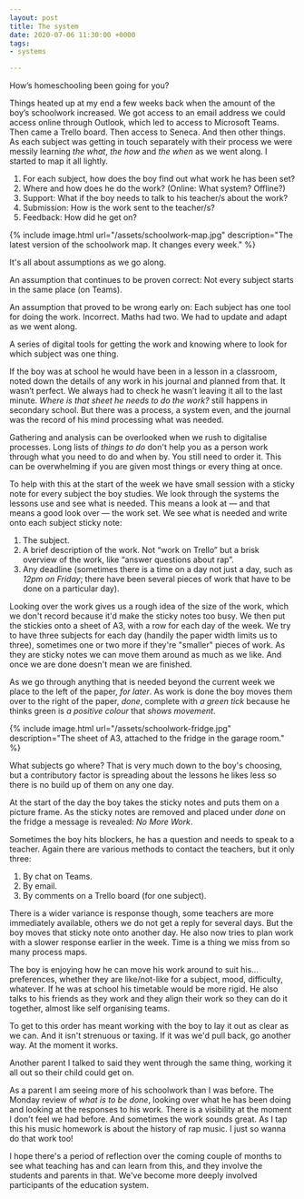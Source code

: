 ```yaml
---
layout: post
title: The system
date: 2020-07-06 11:30:00 +0000
tags:
- systems

---
```

How’s homeschooling been going for you?

Things heated up at my end a few weeks back when the amount of the boy’s schoolwork increased. We got access to an email address we could access online through Outlook, which led to access to Microsoft Teams. Then came a Trello board. Then access to Seneca. And then other things. As each subject was getting in touch separately with their process we were messily learning _the what_, _the how_ and _the when_ as we went along. I started to map it all lightly.

1. For each subject, how does the boy find out what work he has been set?
2. Where and how does he do the work? (Online: What system? Offline?)
3. Support: What if the boy needs to talk to his teacher/s about the work?
4. Submission: How is the work sent to the teacher/s?
5. Feedback: How did he get on?

{% include image.html url="/assets/schoolwork-map.jpg" description="The latest version of the schoolwork map. It changes every week." %}

It's all about assumptions as we go along.

An assumption that continues to be proven correct: Not every subject starts in the same place (on Teams). 

An assumption that proved to be wrong early on: Each subject has one tool for doing the work. Incorrect. Maths had two. We had to update and adapt as we went along.

A series of digital tools for getting the work and knowing where to look for which subject was one thing.

If the boy was at school he would have been in a lesson in a classroom, noted down the details of any work in his journal and planned from that. It wasn’t perfect. We always had to check he wasn’t leaving it all to the last minute. _Where is that sheet he needs to do the work?_ still happens in secondary school. But there was a process, a system even, and the journal was the record of his mind processing what was needed.

Gathering and analysis can be overlooked when we rush to digitalise processes. Long lists of _things to do_ don't help you as a person work through what you need to do and when by. You still need to order it. This can be overwhelming if you are given most things or every thing at once.

To help with this at the start of the week we have small session with a sticky note for every subject the boy studies. We look through the systems the lessons use and see what is needed. This means a look at — and that means a good look over — the work set. We see what is needed and write onto each subject sticky note:

1. The subject.
2. A brief description of the work. Not “work on Trello” but a brisk overview of the work, like “answer questions about rap”.
3. Any deadline (sometimes there is a time on a day not just a day, such as _12pm on Friday_; there have been several pieces of work that have to be done on a particular day).

Looking over the work gives us a rough idea of the size of the work, which we don't record because it'd make the sticky notes too busy. We then put the stickies onto a sheet of A3, with a row for each day of the week. We try to have three subjects for each day (handily the paper width limits us to three), sometimes one or two more if they're "smaller" pieces of work. As they are sticky notes we can move them around as much as we like. And once we are done doesn't mean we are finished.

As we go through anything that is needed beyond the current week we place to the left of the paper, _for later_. As work is done the boy moves them over to the right of the paper, _done_, complete with _a green tick_ because he thinks green is _a positive colour_ that _shows movement_.

{% include image.html url="/assets/schoolwork-fridge.jpg" description="The sheet of A3, attached to the fridge in the garage room." %}

What subjects go where? That is very much down to the boy's choosing, but a contributory factor is spreading about the lessons he likes less so there is no build up of them on any one day.

At the start of the day the boy takes the sticky notes and puts them on a picture frame. As the sticky notes are removed and placed under _done_ on the fridge a message is revealed: _No More Work_.

Sometimes the boy hits blockers, he has a question and needs to speak to a teacher. Again there are various methods to contact the teachers, but it only three:

1. By chat on Teams.
2. By email.
3. By comments on a Trello board (for one subject).

There is a wider variance is response though, some teachers are more immediately available, others we do not get a reply for several days. But the boy moves that sticky note onto another day. He also now tries to plan work with a slower response earlier in the week. Time is a thing we miss from so many process maps.

The boy is enjoying how he can move his work around to suit his... preferences, whether they are like/not-like for a subject, mood, difficulty, whatever. If he was at school his timetable would be more rigid. He also talks to his friends as they work and they align their work so they can do it together, almost like self organising teams.

To get to this order has meant working with the boy to lay it out as clear as we can. And it isn't strenuous or taxing. If it was we'd pull back, go another way. At the moment it works.

Another parent I talked to said they went through the same thing, working it all out so their child could get on.

As a parent I am seeing more of his schoolwork than I was before. The Monday review of _what is to be done_, looking over what he has been doing and looking at the responses to his work. There is a visibility at the moment I don't feel we had before. And sometimes the work sounds great. As I tap this his music homework is about the history of rap music. I just so wanna do that work too!

I hope there's a period of reflection over the coming couple of months to see what teaching has and can learn from this, and they involve the students and parents in that. We've become more deeply involved participants of the education system.